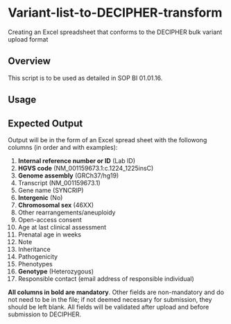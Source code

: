 # Variant-list-to-DECIPHER-transform
Creating an Excel spreadsheet that conforms to the DECIPHER bulk variant upload format

## Overview
This script is to be used as detailed in SOP BI 01.01.16.


## Usage

## Expected Output
Output will be in the form of an Excel spread sheet with the followong columns (in order and with examples):

1.	**Internal reference number or ID** (Lab ID)
2.	**HGVS code** (NM_001159673.1:c.1224_1225insC)
3.	**Genome assembly** (GRCh37/hg19)
4.	Transcript (NM_001159673.1)
5.	Gene name (SYNCRIP)
6.	**Intergenic** (No)
7.	**Chromosomal sex** (46XX)
8.	Other rearrangements/aneuploidy
9.	Open-access consent
10.	Age at last clinical assessment
11.	Prenatal age in weeks
12.	Note
13.	Inheritance
14.	Pathogenicity
15.	Phenotypes
16.	**Genotype** (Heterozygous)
17.	Responsible contact (email address of responsible individual)

**All columns in bold are mandatory**. Other fields are non-mandatory and do not need to be in the file; if not deemed necessary for submission, they should be left blank. All fields will be validated after upload and before submission to DECIPHER.

